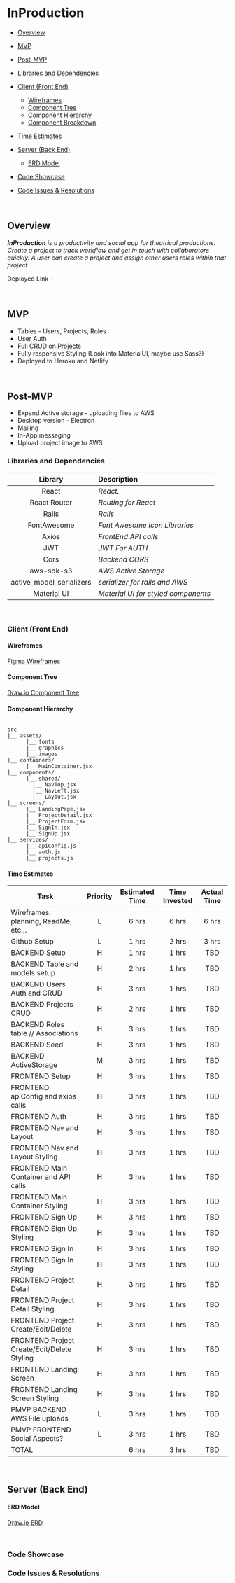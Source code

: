 # InProduction

- [Overview](#overview)
- [MVP](#mvp)
- [Post-MVP](#post-mvp)
- [Libraries and Dependencies](#libraries-and-dependencies)
- [Client (Front End)](#client-front-end)
  - [Wireframes](#wireframes)
  - [Component Tree](#component-tree)
  - [Component Hierarchy](#component-hierarchy)
  - [Component Breakdown](#component-breakdown)
- [Time Estimates](#time-estimates)
- [Server (Back End)](#server-back-end)

  - [ERD Model](#erd-model)

- [Code Showcase](#code-showcase)
- [Code Issues & Resolutions](#code-issues--resolutions)

<br>

## Overview

_**InProduction** is a productivity and social app for theatrical productions. Create a project to track workflow and get in touch with collaborators quickly. A user can create a project and assign other users roles within that project_

Deployed Link -

<br>

## MVP

- Tables - Users, Projects, Roles
- User Auth
- Full CRUD on Projects
- Fully responsive Styling (Look into MaterialUI, maybe use Sass?)
- Deployed to Heroku and Netlify

<br>

## Post-MVP

- Expand Active storage - uploading files to AWS
- Desktop version - Electron
- Mailing
- In-App messaging
- Upload project image to AWS

### Libraries and Dependencies

|         Library          | Description                         |
| :----------------------: | :---------------------------------- |
|          React           | _React._                            |
|       React Router       | _Routing for React_                 |
|          Rails           | _Rails_                             |
|       FontAwesome        | _Font Awesome Icon Libraries_       |
|          Axios           | _FrontEnd API calls_                |
|           JWT            | _JWT For AUTH_                      |
|           Cors           | _Backend CORS_                      |
|        aws-sdk-s3        | _AWS Active Storage_                |
| active_model_serializers | _serializer for rails and AWS_      |
|       Material UI        | _Material UI for styled components_ |

<br>

### Client (Front End)

#### Wireframes

[Figma Wireframes](https://www.figma.com/file/4bN1wZj37GIoflVn7VgPNK/InProduction-Wireframes?node-id=0%3A1)

#### Component Tree

[Draw.io Component Tree](https://drive.google.com/file/d/11xsAV4mPvM3gBP1ncEykgEfVi0u5QC7p/view?usp=sharing)

#### Component Hierarchy

```structure

src
|__ assets/
      |__ fonts
      |__ graphics
      |__ images
|__ containers/
      |__ MainContainer.jsx
|__ components/
      |__ shared/
        |__ NavTop.jsx
        |__ NavLeft.jsx
        |__ Layout.jsx
|__ screens/
      |__ LandingPage.jsx
      |__ ProjectDetail.jsx
      |__ ProjectForm.jsx
      |__ SignIn.jsx
      |__ SignUp.jsx
|__ services/
      |__ apiConfig.js
      |__ auth.js
      |__ projects.js

```

#### Time Estimates

| Task                                        | Priority | Estimated Time | Time Invested | Actual Time |
| ------------------------------------------- | :------: | :------------: | :-----------: | :---------: |
| Wireframes, planning, ReadMe, etc...        |    L     |     6 hrs      |     6 hrs     |    6 hrs    |
| Github Setup                                |    L     |     1 hrs      |     2 hrs     |    3 hrs    |
| BACKEND Setup                               |    H     |     1 hrs      |     1 hrs     |     TBD     |
| BACKEND Table and models setup              |    H     |     2 hrs      |     1 hrs     |     TBD     |
| BACKEND Users Auth and CRUD                 |    H     |     3 hrs      |     1 hrs     |     TBD     |
| BACKEND Projects CRUD                       |    H     |     2 hrs      |     1 hrs     |     TBD     |
| BACKEND Roles table // Associations         |    H     |     3 hrs      |     1 hrs     |     TBD     |
| BACKEND Seed                                |    H     |     3 hrs      |     1 hrs     |     TBD     |
| BACKEND ActiveStorage                       |    M     |     3 hrs      |     1 hrs     |     TBD     |
| FRONTEND Setup                              |    H     |     3 hrs      |     1 hrs     |     TBD     |
| FRONTEND apiConfig and axios calls          |    H     |     3 hrs      |     1 hrs     |     TBD     |
| FRONTEND Auth                               |    H     |     3 hrs      |     1 hrs     |     TBD     |
| FRONTEND Nav and Layout                     |    H     |     3 hrs      |     1 hrs     |     TBD     |
| FRONTEND Nav and Layout Styling             |    H     |     3 hrs      |     1 hrs     |     TBD     |
| FRONTEND Main Container and API calls       |    H     |     3 hrs      |     1 hrs     |     TBD     |
| FRONTEND Main Container Styling             |    H     |     3 hrs      |     1 hrs     |     TBD     |
| FRONTEND Sign Up                            |    H     |     3 hrs      |     1 hrs     |     TBD     |
| FRONTEND Sign Up Styling                    |    H     |     3 hrs      |     1 hrs     |     TBD     |
| FRONTEND Sign In                            |    H     |     3 hrs      |     1 hrs     |     TBD     |
| FRONTEND Sign In Styling                    |    H     |     3 hrs      |     1 hrs     |     TBD     |
| FRONTEND Project Detail                     |    H     |     3 hrs      |     1 hrs     |     TBD     |
| FRONTEND Project Detail Styling             |    H     |     3 hrs      |     1 hrs     |     TBD     |
| FRONTEND Project Create/Edit/Delete         |    H     |     3 hrs      |     1 hrs     |     TBD     |
| FRONTEND Project Create/Edit/Delete Styling |    H     |     3 hrs      |     1 hrs     |     TBD     |
| FRONTEND Landing Screen                     |    H     |     3 hrs      |     1 hrs     |     TBD     |
| FRONTEND Landing Screen Styling             |    H     |     3 hrs      |     1 hrs     |     TBD     |
| PMVP BACKEND AWS File uploads               |    L     |     3 hrs      |     1 hrs     |     TBD     |
| PMVP FRONTEND Social Aspects?               |    L     |     3 hrs      |     1 hrs     |     TBD     |
| TOTAL                                       |          |     6 hrs      |     3 hrs     |     TBD     |

<br>

## Server (Back End)

#### ERD Model

[Draw.io ERD](https://drive.google.com/file/d/1N-NiaZCIWEdwmHLy-4wM6nOrUszy3M6k/view?usp=sharing)

<br>

### Code Showcase

### Code Issues & Resolutions
